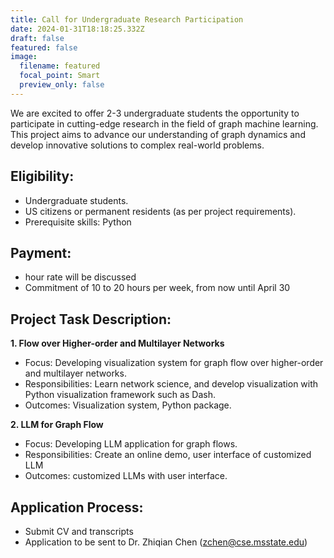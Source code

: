 ```yaml
---
title: Call for Undergraduate Research Participation
date: 2024-01-31T18:18:25.332Z
draft: false
featured: false
image:
  filename: featured
  focal_point: Smart
  preview_only: false
---
```

We are excited to offer 2-3 undergraduate students the opportunity to participate in cutting-edge research in the field of graph machine learning. This project aims to advance our understanding of graph dynamics and develop innovative solutions to complex real-world problems.

## **Eligibility:**

- Undergraduate students.
- US citizens or permanent residents (as per project requirements).
- Prerequisite skills: Python

## **Payment:**

- hour rate will be discussed
- Commitment of 10 to 20 hours per week, from now until April 30

## **Project Task Description:**

**1. Flow over Higher-order and Multilayer Networks**

- Focus: Developing visualization system for graph flow over higher-order and multilayer networks.
- Responsibilities: Learn network science, and develop visualization with Python visualization framework such as Dash.
- Outcomes: Visualization system, Python package.

**2. LLM for Graph Flow**

- Focus: Developing LLM application for graph flows.
- Responsibilities: Create an online demo, user interface of customized LLM
- Outcomes: customized LLMs with user interface.

## **Application Process:**

- Submit CV and transcripts
- Application to be sent to Dr. Zhiqian Chen ([zchen@cse.msstate.edu](mailto:zchen@cse.msstate.edu))